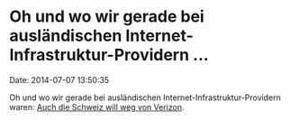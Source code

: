 Oh und wo wir gerade bei ausländischen Internet-Infrastruktur-Providern \...
============================================================================

Date: 2014-07-07 13:50:35

Oh und wo wir gerade bei ausländischen Internet-Infrastruktur-Providern
waren: [Auch die Schweiz will weg von
Verizon](http://www.schweizamsonntag.ch/ressort/nachrichten/auch_der_bund_ist_kunde_von_verizon/).
